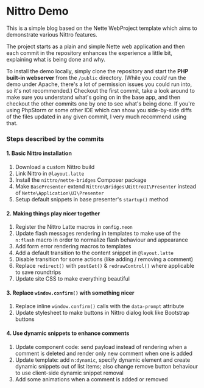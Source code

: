 Nittro Demo
===========

This is a simple blog based on the Nette WebProject template
which aims to demonstrate various Nittro features.

The project starts as a plain and simple Nette web application
and then each commit in the repository enhances the experience
a little bit, explaining what is being done and why.

To install the demo locally, simply clone the repository
and start the **PHP built-in webserver** from the `/public`
directory. (While you _could_ run the demo under Apache, there's
a lot of permission issues you could run into, so it's not
recommended.) Checkout the first commit, take a look around
to make sure you understand what's going on in the base
app, and then checkout the other commits one by one
to see what's being done. If you're using PhpStorm or
some other IDE which can show you side-by-side diffs
of the files updated in any given commit, I very much
recommend using that.

### Steps described by the commits

#### 1. Basic Nittro installation

1. Download a custom Nittro build
2. Link Nittro in `@layout.latte`
3. Install the `nittro/nette-bridges` Composer package
4. Make `BasePresenter` extend `Nittro\Bridges\NittroUI\Presenter`
   instead of `Nette\Application\UI\Presenter`
5. Setup default snippets in base presenter's `startup()` method


#### 2. Making things play nicer together

1. Register the Nittro Latte macros in `config.neon`
2. Update flash messages rendering in templates to make use of the
   `n:flash` macro in order to normalize flash behaviour and appearance
3. Add form error rendering macros to templates
4. Add a default transition to the content snippet in `@layout.latte`
5. Disable transition for some actions (like adding / removing a comment)
6. Replace `redirect()` with `postGet()` & `redrawControl()` where
   applicable to save roundtrips
7. Update site CSS to make everything beautiful


#### 3. Replace `window.confirm()` with something nicer

1. Replace inline `window.confirm()` calls with the `data-prompt` attribute
2. Update stylesheet to make buttons in Nittro dialog look like Bootstrap buttons


#### 4. Use dynamic snippets to enhance comments

1. Update component code: send payload instead of rendering when a
   comment is deleted and render only new comment when one is added
2. Update template: add `n:dynamic`, specify dynamic element and
   create dynamic snippets out of list items; also change remove button
   behaviour to use client-side dynamic snippet removal
3. Add some animations when a comment is added or removed
